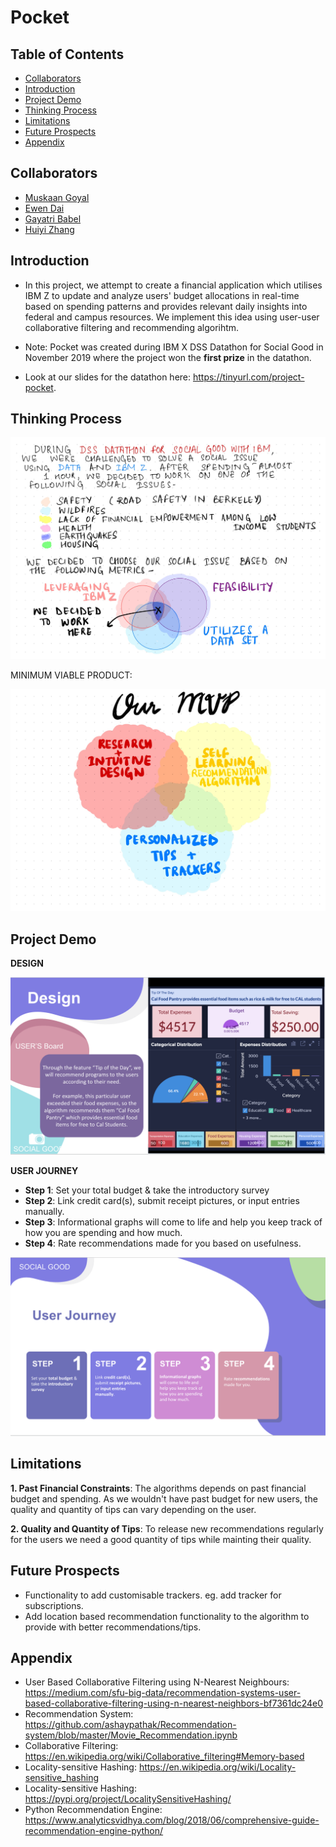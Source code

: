 # Pocket

## Table of Contents
  * [Collaborators](#team-members)
  * [Introduction](#intro)
  * [Project Demo](#proj-demo)
  * [Thinking Process](#thinking-process)
  * [Limitations](#lim)
  * [Future Prospects](#var)
  * [Appendix](#app)
  
## <a name ="team-members"></a> Collaborators
* [Muskaan Goyal]
* [Ewen Dai]
* [Gayatri Babel]
* [Huiyi Zhang]

## <a name ="intro"></a> Introduction
* In this project, we attempt to create a financial application which utilises IBM Z to update and analyze users' budget allocations in real-time based on spending patterns and provides relevant daily insights into federal and campus resources. We implement this idea using user-user collaborative filtering and recommending algorihtm.  

* Note: Pocket was created during IBM X DSS Datathon for Social Good in November 2019 where the project won the **first prize** in the datathon.

* Look at our slides for the datathon here: https://tinyurl.com/project-pocket.

## <a name ="thinking-process"></a> Thinking Process

<p align = "center"><img src = "Datathon-1.jpg"></p>

MINIMUM VIABLE PRODUCT: 
<p align = "center"><img src = "Datathon-2.jpg"></p>

## <a name ="proj-demo"></a> Project Demo
**DESIGN**
<p align = "center"><img src = "Screen Shot 2019-11-13 at 5.27.42 PM.png"></p>

**USER JOURNEY**

* **Step 1**: Set your total budget & take the introductory survey
* **Step 2**: Link credit card(s), submit receipt pictures, or input entries manually.
* **Step 3**: Informational graphs will come to life and help you keep track of how you are spending and how much.
* **Step 4**: Rate recommendations made for you based on usefulness.
<p align = "center"><img src = "Screen Shot 2019-11-13 at 5.27.19 PM.png"></p>

## <a name ="lim"></a> Limitations
**1. Past Financial Constraints**: The algorithms depends on past financial budget and spending. As we wouldn't have past budget for new users, the quality and quantity of tips can vary depending on the user.

**2. Quality and Quantity of Tips**: To release new recommendations regularly for the users we need a good quantity of tips while mainting their quality.

## <a name ="var"></a> Future Prospects
* Functionality to add customisable trackers. eg. add tracker for subscriptions. 
* Add location based recommendation functionality to the algorithm to provide with better recommendations/tips.

## <a name ="app"></a> Appendix
* User Based Collaborative Filtering using N-Nearest Neighbours: https://medium.com/sfu-big-data/recommendation-systems-user-based-collaborative-filtering-using-n-nearest-neighbors-bf7361dc24e0
* Recommendation System: https://github.com/ashaypathak/Recommendation-system/blob/master/Movie_Recommendation.ipynb
* Collaborative Filtering: https://en.wikipedia.org/wiki/Collaborative_filtering#Memory-based
* Locality-sensitive Hashing: https://en.wikipedia.org/wiki/Locality-sensitive_hashing
* Locality-sensitive Hashing: https://pypi.org/project/LocalitySensitiveHashing/
* Python Recommendation Engine: https://www.analyticsvidhya.com/blog/2018/06/comprehensive-guide-recommendation-engine-python/

[Muskaan Goyal]: https://github.com/muskaangoyal
[Ewen Dai]: https://github.com/ewendai
[Gayatri Babel]: https://github.com/gayatribabel
[Huiyi Zhang]: https://github.com/huiyiz
